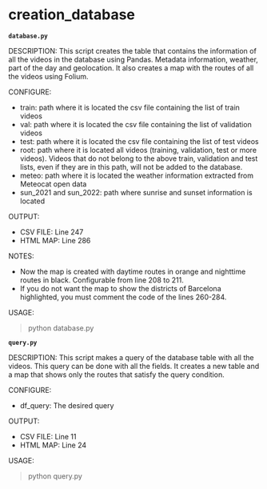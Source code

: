 creation_database
========

**`database.py`**

DESCRIPTION: This script creates the table that contains the information of all the videos in the database using Pandas. Metadata information, weather, part of the day and geolocation. It also creates a map with the routes of all the videos using Folium.

CONFIGURE:
- train: path where it is located the csv file containing the list of train videos
- val: path where it is located the csv file containing the list of validation videos
- test: path where it is located the csv file containing the list of test videos
- root: path where it is located all videos (training, validation, test or more videos). Videos that do not belong to the above train, validation and test lists, even if they are in this path, will not be added to the database.
- meteo: path where it is located the weather information extracted from Meteocat open data
- sun_2021 and sun_2022: path where sunrise and sunset information is located

OUTPUT:
- CSV FILE: Line 247
- HTML MAP: Line 286

NOTES: 
- Now the map is created with daytime routes in orange and nighttime routes in black. Configurable from line 208 to 211. 
- If you do not want the map to show the districts of Barcelona highlighted, you must comment the code of the lines 260-284.

USAGE: 
>python database.py

**`query.py`**

DESCRIPTION: This script makes a query of the database table with all the videos. This query can be done with all the fields. It creates a new table and a map that shows only the routes that satisfy the query condition.

CONFIGURE:
- df_query: The desired query

OUTPUT:
- CSV FILE: Line 11
- HTML MAP: Line 24

USAGE:
>python query.py